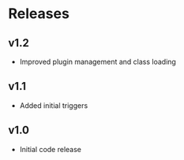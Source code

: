 # Releases

## v1.2
* Improved plugin management and class loading

## v1.1
* Added initial triggers

## v1.0
* Initial code release



